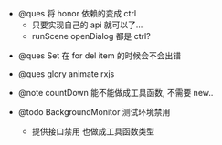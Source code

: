 -   @ques 将 honor 依赖的变成 ctrl
    -   只要实现自己的 api 就可以了...
    -   runScene openDialog 都是 ctrl?

*   @ques Set 在 for del item 的时候会不会出错

*   @ques glory animate rxjs

-   @note countDown 能不能做成工具函数, 不需要 new..

-   @todo BackgroundMonitor 测试环境禁用
    -   提供接口禁用 也做成工具函数类型
